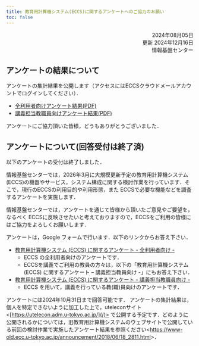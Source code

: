 ```yaml
---
title: 教育用計算機システム(ECCS)に関するアンケートへのご協力のお願い
toc: false
---
```


<div style="text-align: right;">

2024年08月05日  
更新 2024年12月16日  
情報基盤センター

</div>

## アンケートの結果について

アンケートの集計結果を公開します（アクセスにはECCSクラウドメールアカウントでログインしてください）．
- [全利用者向けアンケート結果(PDF)](https://drive.google.com/file/d/1VHafxCA9uELUN3mEfGPJLLnQBmzKo6yT/view?usp=drive_link)
- [講義担当教職員向けアンケート結果(PDF)](https://drive.google.com/file/d/1SgyzqORG21i_LsAknR3-lyx1FyXARGfj/view?usp=drive_link)

アンケートにご協力頂いた皆様，どうもありがとうございました． 

## アンケートについて(回答受付は終了済)

以下のアンケートの受付は終了しました．

情報基盤センターでは，2026年3月に大規模更新予定の教育用計算機システム(ECCS)の機器やサービス，システム構成に関する検討作業を行っています．そこで，現行のECCSの利用目的や利用形態，また ECCSで必要な機能などを調査するアンケートを実施します．

情報基盤センターでは，アンケートを通じて皆様から頂いたご意見やご要望を，なるべく ECCSに反映させたいと考えておりますので，ECCSをご利用の皆様にはご協力をよろしくお願いします．

アンケートは，Google フォームで行います．以下のリンクからお答え下さい．  
- [教育用計算機システム (ECCS) に関するアンケート - 全利用者向け -](https://forms.gle/HhQdCgG9rzBbN1217)
  - ECCS の全利用者向けのアンケートです．
  - ECCSを講義でご利用の教員の方々は，以下の「教育用計算機システム(ECCS) に関するアンケート – 講義担当教員向け -」にもお答え下さい．
- [教育用計算機システム (ECCS) に関するアンケート - 講義担当教職員向け -](https://forms.gle/cyrzzFQXrfiWzNmS6)
  - ECCS を用いて，講義を行っている教(職)員向けのアンケートです．

アンケートには2024年10月31日まで回答可能です． アンケートの集計結果は，個人を特定できないように加工した上で，uteleconサイト<[https://utelecon.adm.u-tokyo.ac.jp/](/)> で公開する予定です．どのように公開されるかについては，旧教育用計算機システムのウェブサイトで公開している前回の検討作業で実施したアンケート結果を参照ください<<https://www-old.ecc.u-tokyo.ac.jp/announcement/2018/06/18_2811.html>>．
